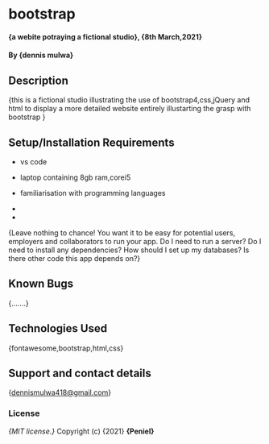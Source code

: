 # bootstrap
#### {a webite potraying a fictional studio}, {8th March,2021}
#### By **{dennis mulwa}**
## Description
{this is a fictional studio illustrating the use of bootstrap4,css,jQuery and html to display a more detailed website entirely illustarting the grasp with bootstrap  }
## Setup/Installation Requirements
* vs code

* laptop containing 8gb ram,corei5
* familiarisation with programming languages
* 
* 
{Leave nothing to chance! You want it to be easy for potential users, employers and collaborators to run your app. Do I need to run a server? Do I need to install any dependencies? How should I set up my databases? Is there other code this app depends on?}
## Known Bugs
{.......}
## Technologies Used
{fontawesome,bootstrap,html,css}
## Support and contact details
{dennismulwa418@gmail.com}
### License
*{MIT license.}*
Copyright (c) {2021} **{Peniel}**
  